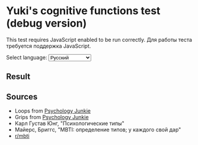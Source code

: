 # Yuki's cognitive functions test (debug version)

This test requires JavaScript enabled to be run correctly. Для работы теста требуется поддержка JavaScript.

<p>
<label for="lang">Select language:</label>
<select id="lang" onchange="chlang()" name="0">
    <option name="lang" value="ru">Русский</option>
    <option name="lang" value="en">English | TODO</option>
    <option name="lang" value="uk">Українська</option>
</select>
</p>

<div id="test_contents">
</div>

## Result

<div id="res">
</div>

## Sources

- Loops from [Psychology Junkie](https://www.psychologyjunkie.com/2021/02/19/what-youre-like-in-a-loop-based-on-your-myers-briggs-personality-type)
- Grips from [Psychology Junkie](https://www.psychologyjunkie.com/2021/03/04/what-youre-like-during-grip-stress-based-on-your-myers-briggs-personality-type)
- Карл Густав Юнг, "Психологические типы"
- Майерс, Бриггс, "MBTI: определение типов; у каждого свой дар"
- [r/mbti](https://reddit.com/r/mbti)

<script src="jquery.js"></script>
<script src="test.js"></script>
<script src="mbti2.js"></script>
